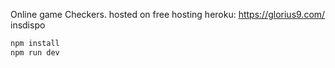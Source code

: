 Online game Checkers.
hosted on free hosting heroku: https://glorius9.com/ insdispo
```bash
npm install
npm run dev
```
